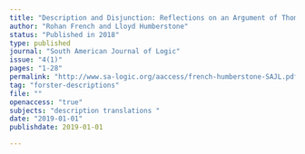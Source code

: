 ```yaml
---
title: "Description and Disjunction: Reflections on an Argument of Thomas Forster"
author: "Rohan French and Lloyd Humberstone"
status: "Published in 2018"
type: published
journal: "South American Journal of Logic"
issue: "4(1)"
pages: "1-28"
permalink: "http://www.sa-logic.org/aaccess/french-humberstone-SAJL.pdf"  
tag: "forster-descriptions"
file: "" 
openaccess: "true"
subjects: "description translations "
date: "2019-01-01"
publishdate: 2019-01-01

---
```

